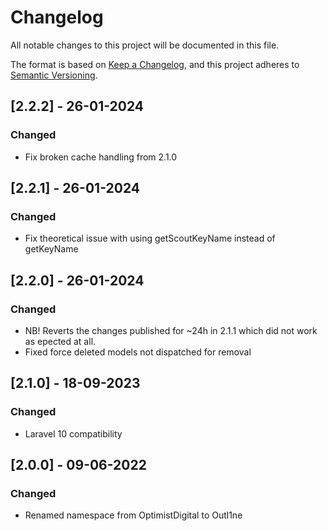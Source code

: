 # Changelog

All notable changes to this project will be documented in this file.

The format is based on [Keep a Changelog](https://keepachangelog.com/en/1.0.0/),
and this project adheres to [Semantic Versioning](https://semver.org/spec/v2.0.0.html).

## [2.2.2] - 26-01-2024

### Changed

- Fix broken cache handling from 2.1.0

## [2.2.1] - 26-01-2024

### Changed

- Fix theoretical issue with using getScoutKeyName instead of getKeyName

## [2.2.0] - 26-01-2024

### Changed

- NB! Reverts the changes published for ~24h in 2.1.1 which did not work as epected at all.
- Fixed force deleted models not dispatched for removal

## [2.1.0] - 18-09-2023

### Changed

- Laravel 10 compatibility

## [2.0.0] - 09-06-2022

### Changed

- Renamed namespace from OptimistDigital to Outl1ne
